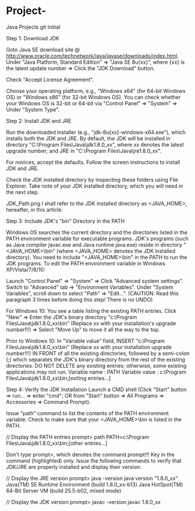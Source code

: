 # Project-
Java Projects git Initial 

Step 1: Download JDK

Goto Java SE download site @ http://www.oracle.com/technetwork/java/javase/downloads/index.html.
Under "Java Platform, Standard Edition" ⇒ "Java SE 8u{xx}", where {xx} is the latest update number ⇒ Click the "JDK Download"    button.

Check "Accept License Agreement".

Choose your operating platform, e.g., "Windows x64" (for 64-bit Windows OS) or "Windows x86" (for 32-bit Windows OS). You can check whether your Windows OS is 32-bit or 64-bit via "Control Panel" ⇒ "System" ⇒ Under "System Type".

Step 2: Install JDK and JRE

Run the downloaded installer (e.g., "jdk-8u{xx}-windows-x64.exe"), which installs both the JDK and JRE. By default, the JDK will be installed in directory "C:\Program Files\Java\jdk1.8.0_xx", where xx denotes the latest upgrade number; and JRE in "C:\Program Files\Java\jre1.8.0_xx".

For novices, accept the defaults. Follow the screen instructions to install JDK and JRE.

Check the JDK installed directory by inspecting these folders using File Explorer. Take note of your JDK installed directory, which you will need in the next step.

JDK_Path.png
I shall refer to the JDK installed directory as <JAVA_HOME>, hereafter, in this article.

Step 3: Include JDK's "bin" Directory in the PATH

Windows OS searches the current directory and the directories listed in the PATH environment variable for executable programs. JDK's programs (such as Java compiler javac.exe and Java runtime java.exe) reside in directory "<JAVA_HOME>\bin" (where <JAVA_HOME> denotes the JDK installed directory). You need to include "<JAVA_HOME>\bin" in the PATH to run the JDK programs.
To edit the PATH environment variable in Windows XP/Vista/7/8/10:

Launch "Control Panel" ⇒ "System" ⇒ Click "Advanced system settings".
Switch to "Advanced" tab ⇒ "Environment Variables".
Under "System Variables", scroll down to select "Path" ⇒ "Edit...".
(CAUTION: Read this paragraph 3 times before doing this step! There is no UNDO)

For Windows 10: You see a table listing the existing PATH entries. Click "New" ⇒ Enter the JDK's binary directory "c:\Program Files\Java\jdk1.8.0_xx\bin" (Replace xx with your installation's upgrade number!!!) ⇒ Select "Move Up" to move it all the way to the top.

Prior to Windows 10: In "Variable value" field, INSERT "c:\Program Files\Java\jdk1.8.0_xx\bin" (Replace xx with your installation upgrade number!!!) IN FRONT of all the existing directories, followed by a semi-colon (;) which separates the JDK's binary directory from the rest of the existing directories. DO NOT DELETE any existing entries; otherwise, some existing applications may not run.
Variable name  : PATH
Variable value : c:\Program Files\Java\jdk1.8.0_xx\bin;[exiting entries...]

Step 4: Verify the JDK Installation
Launch a CMD shell (Click "Start" button ⇒ run... ⇒ enter "cmd"; OR from "Start" button ⇒ All Programs ⇒ Accessories ⇒ Command Prompt).

Issue "path" command to list the contents of the PATH environment variable. Check to make sure that your <JAVA_HOME>\bin is listed in the PATH.

// Display the PATH entries
prompt> path
PATH=c:\Program Files\Java\jdk1.8.0_xx\bin;[other entries...]

Don't type prompt>, which denotes the command prompt!!! Key in the command (highlighted) only.
Issue the following commands to verify that JDK/JRE are properly installed and display their version:

// Display the JRE version
prompt> java -version
java version "1.8.0_xx"
Java(TM) SE Runtime Environment (build 1.8.0_xx-b13)
Java HotSpot(TM) 64-Bit Server VM (build 25.5-b02, mixed mode)
 
// Display the JDK version
prompt> javac -version
javac 1.8.0_xx
